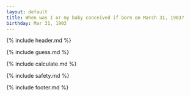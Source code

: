 ```yaml
---
layout: default
title: When was I or my baby conceived if born on March 31, 1903?
birthday: Mar 31, 1903
---
```


{% include header.md %}

{% include guess.md %}

{% include calculate.md %}

{% include safety.md %}

{% include footer.md %}



